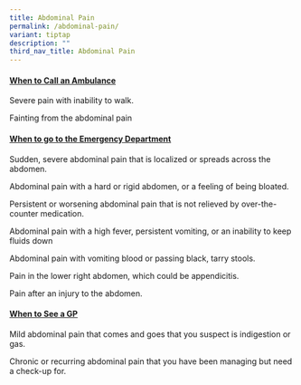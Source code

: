 ```yaml
---
title: Abdominal Pain
permalink: /abdominal-pain/
variant: tiptap
description: ""
third_nav_title: Abdominal Pain
---
```

<h4><strong><u>When to Call an Ambulance</u></strong></h4>
<p>Severe pain with inability to walk.</p>
<p>Fainting from the abdominal pain</p>
<p></p>
<h4><strong><u>When to go to the Emergency Department</u></strong></h4>
<p>Sudden, severe abdominal pain that is localized or spreads across the
abdomen.</p>
<p>Abdominal pain with a hard or rigid abdomen, or a feeling of being bloated.</p>
<p>Persistent or worsening abdominal pain that is not relieved by over-the-counter
medication.</p>
<p>Abdominal pain with a high fever, persistent vomiting, or an inability
to keep fluids down</p>
<p>Abdominal pain with vomiting blood or passing black, tarry stools.</p>
<p>Pain in the lower right abdomen, which could be appendicitis.</p>
<p>Pain after an injury to the abdomen.</p>
<p></p>
<h4><strong><u>When to See a GP</u></strong></h4>
<p>Mild abdominal pain that comes and goes that you suspect is indigestion
or gas.</p>
<p>Chronic or recurring abdominal pain that you have been managing but need
a check-up for.</p>
<p></p>
<p></p>
<p></p>
<p></p>